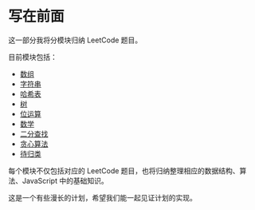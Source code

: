 # 写在前面

这一部分我将分模块归纳 LeetCode 题目。

目前模块包括：

- [数组](/art/array.html)
- [字符串](/art/string.html)
- [哈希表](/art/hash.html)
- [树](/art/tree.html)
- [位运算](/art/bit-manipulation.html)
- [数学](/art/math.html)
- [二分查找](/art/binary-search.html)
- [贪心算法](/art/greedy.html)
- [待归类](/art/to-be-classified.html)

每个模块不仅包括对应的 LeetCode 题目，也将归纳整理相应的数据结构、算法、JavaScript 中的基础知识。

这是一个有些漫长的计划，希望我们能一起见证计划的实现。
